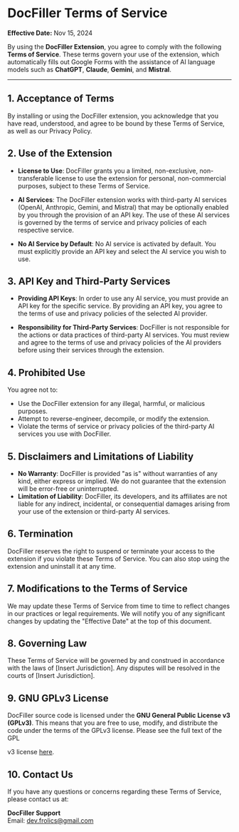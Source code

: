 # **DocFiller Terms of Service**

**Effective Date:** Nov 15, 2024

By using the **DocFiller Extension**, you agree to comply with the following **Terms of Service**. These terms govern your use of the extension, which automatically fills out Google Forms with the assistance of AI language models such as **ChatGPT**, **Claude**, **Gemini**, and **Mistral**.

---

## 1. **Acceptance of Terms**

By installing or using the DocFiller extension, you acknowledge that you have read, understood, and agree to be bound by these Terms of Service, as well as our Privacy Policy.

## 2. **Use of the Extension**

- **License to Use**: DocFiller grants you a limited, non-exclusive, non-transferable license to use the extension for personal, non-commercial purposes, subject to these Terms of Service.

- **AI Services**: The DocFiller extension works with third-party AI services (OpenAI, Anthropic, Gemini, and Mistral) that may be optionally enabled by you through the provision of an API key. The use of these AI services is governed by the terms of service and privacy policies of each respective service.

- **No AI Service by Default**: No AI service is activated by default. You must explicitly provide an API key and select the AI service you wish to use.

## 3. **API Key and Third-Party Services**

- **Providing API Keys**: In order to use any AI service, you must provide an API key for the specific service. By providing an API key, you agree to the terms of use and privacy policies of the selected AI provider.

- **Responsibility for Third-Party Services**: DocFiller is not responsible for the actions or data practices of third-party AI services. You must review and agree to the terms of use and privacy policies of the AI providers before using their services through the extension.

## 4. **Prohibited Use**

You agree not to:

- Use the DocFiller extension for any illegal, harmful, or malicious purposes.
- Attempt to reverse-engineer, decompile, or modify the extension.
- Violate the terms of service or privacy policies of the third-party AI services you use with DocFiller.

## 5. **Disclaimers and Limitations of Liability**

- **No Warranty**: DocFiller is provided "as is" without warranties of any kind, either express or implied. We do not guarantee that the extension will be error-free or uninterrupted.
- **Limitation of Liability**: DocFiller, its developers, and its affiliates are not liable for any indirect, incidental, or consequential damages arising from your use of the extension or third-party AI services.

## 6. **Termination**

DocFiller reserves the right to suspend or terminate your access to the extension if you violate these Terms of Service. You can also stop using the extension and uninstall it at any time.

## 7. **Modifications to the Terms of Service**

We may update these Terms of Service from time to time to reflect changes in our practices or legal requirements. We will notify you of any significant changes by updating the "Effective Date" at the top of this document.

## 8. **Governing Law**

These Terms of Service will be governed by and construed in accordance with the laws of [Insert Jurisdiction]. Any disputes will be resolved in the courts of [Insert Jurisdiction].

## 9. **GNU GPLv3 License**

DocFiller source code is licensed under the **GNU General Public License v3 (GPLv3)**. This means that you are free to use, modify, and distribute the code under the terms of the GPLv3 license. Please see the full text of the GPL

v3 license [here](https://www.gnu.org/licenses/gpl-3.0.html).

## 10. **Contact Us**

If you have any questions or concerns regarding these Terms of Service, please contact us at:

**DocFiller Support**  
Email: <dev.frolics@gmail.com>
